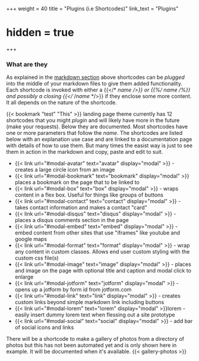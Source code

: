 +++
weight = 40
title = "Plugins (i.e Shortcodes)"
link_text = "Plugins"
# hidden = true
+++

### What are they

As explained in the [markdown section](#what-are-the-and-about) above shortcodes can be *plugged* into the middle of your markdown files to give them added functionality.  Each shortcode is invoked with either a {{</* *name* */>}} or {{%/* *name* */%}} and possibly a closing {{</* /*name* */>}} if they enclose some more content.   It all depends on the nature of the shortcode.

{{< bookmark "test" "This" >}} landing page theme currently has 12 shortcodes that you might *plugin* and will likely have more in the future (make your requests).  Below they are documented.  Most shortcodes have one or more parameters that follow the *name*.  The shortcodes are listed below with an explanation use case and are linked to a documentation page with details of how to use them.  But many times the easist way is just to see them in action in the markdown and copy, paste and edit to suit.

* {{< link url="#modal-avatar" text="avatar" display="modal" >}}  - creates a large circle icon from an image  
* {{< link url="#modal-bookmark" text="bookmark" display="modal" >}}  places a bookmark on the page that to be linked to
* {{< link url="#modal-box" text="box" display="modal" >}} - wraps content in a flex box.  Useful for things like groups of buttons
* {{< link url="#modal-contact" text="contact" display="modal" >}} - takes contact information and makes a contact "card"
* {{< link url="#modal-disqus" text="disqus" display="modal" >}} - places a disqus comments section in the page
* {{< link url="#modal-embed" text="embed" display="modal" >}} - embed content from other sites that use "iframes" like youtube and google maps
* {{< link url="#modal-format" text="format" display="modal" >}} - wrap any content in custom classes.  Allows end user custom styling with  the custom css file(s)
* {{< link url="#modal-image" text="image" display="modal" >}} - places and image on the page with optional title and caption and modal click to enlarge
* {{< link url="#modal-jotform" text="jotform" display="modal" >}} - opens up a jotform by form id from jotform.com
* {{< link url="#modal-link" text="link" display="modal" >}} - creates custom links beyond simple markdown link including buttons
* {{< link url="#modal-lorem" text="lorem" display="modal" >}}lorem -  easily insert dummy lorem text when flessing out a site prototype
* {{< link url="#modal-social" text="social" display="modal" >}} -  add bar of social icons and links  

There will be a shortcode to make a gallery of photos from a directory of photos but this has not been automated yet and is only shown here in example.  It will be documented when it's available.
{{< gallery-photos >}}
